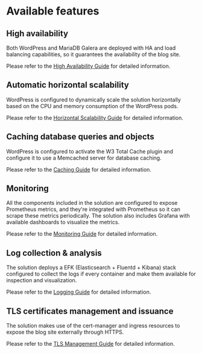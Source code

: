 # Available features

## High availability

Both WordPress and MariaDB Galera are deployed with HA and load balancing capabilities, so it guarantees the availability of the blog site.

Please refer to the [High Availability Guide](ha.md) for detailed information.

## Automatic horizontal scalability

WordPress is configured to dynamically scale the solution horizontally based on the CPU and memory consumption of the WordPress pods.

Please refer to the [Horizontal Scalability Guide](scaling.md) for detailed information.

## Caching database queries and objects

WordPress is configured to activate the W3 Total Cache plugin and configure it to use a Memcached server for database caching.

Please refer to the [Caching Guide](caching.md) for detailed information.

## Monitoring

All the components included in the solution are configured to expose Prometheus metrics, and they're integrated with Prometheus so it can scrape these metrics periodically. The solution also includes Grafana with available dashboards to visualize the metrics.

Please refer to the [Monitoring Guide](monitoring.md) for detailed information.

## Log collection & analysis

The solution deploys a EFK (Elasticsearch + Fluentd + Kibana) stack configured to collect the logs if every container and make them available for inspection and visualization.

Please refer to the [Logging Guide](logging.md) for detailed information.

## TLS certificates management and issuance

The solution makes use of the cert-manager and ingress resources to expose the blog site externally through HTTPS.

Please refer to the [TLS Management Guide](tls.md) for detailed information.
